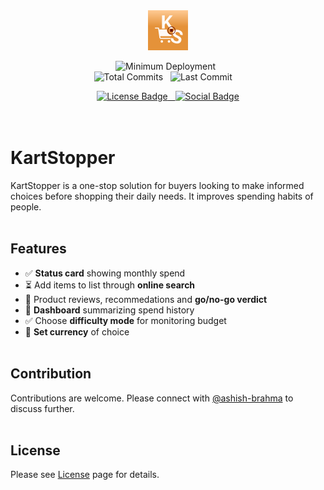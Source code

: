 
<div align="center">
  <!--  Brand logo -->
  <img src="KartStopper/Assets.xcassets/AppIcon.appiconset/KS_light.png" width="64px" height="64px"
       alt="App icon image with an orange background containing a blood red pause button surrounded by a cart symbol, initials K and S.">

  <!--  Badges -->
  <img alt="Minimum Deployment" src="https://img.shields.io/badge/minimum_deployment-18.0-orange"> &nbsp;  
  <img alt="Total Commits" src="https://img.shields.io/github/commit-activity/t/ashish-brahma/KartStopper"> &nbsp;
  <img alt="Last Commit" src="https://img.shields.io/github/last-commit/ashish-brahma/KartStopper"> &nbsp; &nbsp;
  
  <a alt="License link" href="LICENSE">
    <img alt="License Badge" src="https://img.shields.io/github/license/ashish-brahma/KartStopper"> &nbsp;
  </a> 
  <a alt="Social link" href="https://www.linkedin.com/company/kartstopper/">
    <img alt="Social Badge" src="https://img.shields.io/badge/LinkedIn-Follow_us-blue?style=social&labelColor=black&color=%230969da">
</a> <!--  End of anchor -->
</div> <!--  End of div -->
<br/><br/> <!--  Line break -->

# KartStopper

KartStopper is a one-stop solution for buyers looking to make informed choices before shopping their daily needs. It improves spending habits of people.<br/><br/>

## Features

- ✅ **Status card** showing monthly spend
- ⏳ Add items to list through **online search**
- 🚧 Product reviews, recommedations and **go/no-go verdict**
- 🚧 **Dashboard** summarizing spend history
- ✅ Choose **difficulty mode** for monitoring budget
- 🚧 **Set currency** of choice
<br/><br/>

## Contribution

Contributions are welcome. Please connect with [@ashish-brahma](https://github.com/ashish-brahma) to discuss further.
<br/><br/>

## License

Please see [License](https://github.com/ashish-brahma/KartStopper/tree/main?tab=BSD-3-Clause-1-ov-file) page for details.
